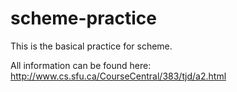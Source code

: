 # scheme-practice
This is the basical practice for scheme.

All information can be found here:
http://www.cs.sfu.ca/CourseCentral/383/tjd/a2.html

